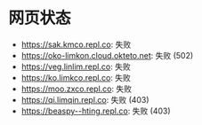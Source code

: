 # 网页状态
- https://sak.kmco.repl.co: 失败
- https://oko-limkon.cloud.okteto.net: 失败 (502)
- https://veg.linlim.repl.co: 失败
- https://ko.limkco.repl.co: 失败
- https://moo.zxco.repl.co: 失败
- https://qi.limqin.repl.co: 失败 (403)
- https://beaspy--hting.repl.co: 失败 (403)
